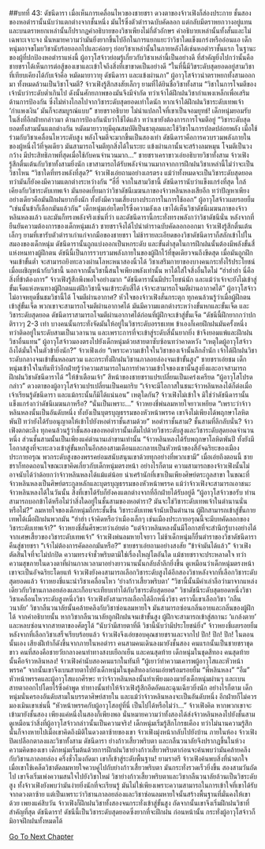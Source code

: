 ##บทที่ 43: ดัชนีดารา
เมื่อเห็นการเคลื่อนไหวของชายชรา ดวงตาของจ้าวเฟิงก็ส่องประกาย ชั้นสองของหอตำรานั้นนับว่าแตกต่างจากชั้นหนึ่ง
มันไร้ซึ่งตัวตำราฉบับคัดลอก แต่กลับมีตราหยกวางอยู่แทน และบนตราหยกเหล่านั้นก็ปรากฏคำอธิบายของวิชาเพียงไม่กี่ตัวอักษร คำอธิบายเหล่านั้นทั้งสั้นและไม่เฉพาะเจาะจง นั่นหมายความว่ามันยิ่งยากขึ้นไปอีกในการแยกแยะว่าวิชาใดแข็งแกร่งหรืออ่อนแอ
เด็กหนุ่มอาจขโมยวิชานับร้อยออกไปและค่อยๆ ย่อยวิชาเหล่านั้นในภายหลังได้เช่นหอตำราชั้นแรก ในฐานะของผู้ที่ปกป้องหอตำราแห่งนี้ ผู้อาวุโสจ้าวย่อมรู้เกี่ยวกับวิชาเหล่านี้เป็นอย่างดี ที่สำคัญยิ่งไปกว่านั้นคือชายชราได้เห็นการต่อสู้ของเขาและเข้าใจถึงสิ่งที่เขาขาดเป็นอย่างดี
“ในที่นี้มีวิชระดับสุดยอดอยู่สามวิชาที่เทียบเคียงได้กับเจ้าคือ หมัดมายาวายุ ดัชนีดารา และแข้งผ่านภา” ผู้อาวุโสจ้าวนำตราหยกทั้งสามออกมา
ทั้งหมดล้วนเป็นวิชาโจมตี?
จ้าวเฟิงรู้สึกสงสัยเล็กๆ ยามที่ได้ยินชื่อวิชาทั้งสาม
“วิชาในการโจมตีของเจ้านับว่าระดับต่ำเกินไป ดังนั้นศักยภาพของมันจึงมีจำกัด ทว่าเจ้าได้ฝึกฝนวิชากำแพงเหล็กเพื่อเสริมด้านการป้องกัน ซึ่งไม่ห่างไกลไปจากวิชาระดับสุดยอดเท่าใดนัก หากเจ้าได้ฝึกฝนวิชาระดับเทพเจ้า ‘กำแพงเงิน’ มันก็จะสมบูรณ์แบบ” ชายชราอธิบาย
ไม่น่าแปลกใจที่เขาเป็นจอมยุทธ์!
เด็กหนุ่มยอมรับในสิ่งที่อีกฝ่ายกล่าวมา ด้านการป้องกันนับว่าใช้ได้แล้ว ทว่าเขายังต้องการการโจมตีอยู่
“วิชาระดับสุดยอดทั้งสามนั้นแตกต่างกัน หมัดมายาวายุมีคุณสมบัติเป็นธาตุลมและใช้วิชาในการปลดปล่อยพลัง เมื่อใช้ร่วมกับวิชาเคลื่อนไหวระดับสูง พลังโจมตีจะมากขึ้นเป็นสองเท่า ดัชนีดาราคือการควบรวมพลังภายในของผู้หนึ่งไว้ที่จุดเดียว มันสามารถโจมตีทุกสิ่งได้ในระยะ แข้งผ่านภานั้นจะสร้างลมหมุน โจมตีเป็นวงกว้าง มีประสิทธิภาพที่สุดเมื่อใช้กับคนจำนวนมาก…” ชายชราเคราขาวเอ่ยอธิบายวิชาทั้งสาม
จ้าวเฟิงรู้สึกตื่นเต้นกับวิชาทั้งสามยิ่งนัก
เขาสามารถได้รับพลังจำนวนมากจากการฝึกฝนวิชาเหล่านี้ไม่ว่าจะเป็นวิชาไหน
“วิชาใดที่ทรงพลังที่สุด?” จ้าวเฟิงเอ่ยถามอย่างเถรตรง
แม้ว่าทั้งหมดจะเป็นวิชาระดับสุดยอด ทว่ามันก็ยังคงมีความแตกต่างระหว่างกัน
“ฮี่ฮี่ จากในสามวิชานี้ ดัชนีดารานับว่าแข็งแกร่งที่สุด ใกล้เคียงกับวิชาระดับเทพเจ้า มันยอดเยี่ยมกว่าวิชาดัชนีเมฆนภาของจ้าวหลินหลงเสียอีก ทว่าปัญหาเพียงอย่างเดียวคือมันฝึกฝนยากยิ่งนัก ทั้งยังมีความเสี่ยงบางประการในการใช้ออก” ผู้อาวุโสจ้าวเผยรอยยิ้ม
“เช่นนั้นข้าก็เลือกมันแล้วกัน” เด็กหนุ่มเอ่ยโดยไร้ซึ่งความลังเล
เขาได้เห็นวิชาดัชนีเมฆนภาของจ้าวหลินหลงแล้ว และมันก็ทรงพลังจริงเช่นที่ว่า และดัชนีดารานี้กระทั่งทรงพลังกว่าวิชาดัชนีนั่น หลังจากที่ยืนยันความต้องการของเด็กหนุ่มแล้ว ชายชราจึงได้ไปนำตำราฉบับคัดลอกออกมา
จ้าวเฟิงรู้สึกตื่นเต้นเล็กๆ ยามที่เขารับตัวตำราเก่าแก่จากมือของชายชรา ไม่ช้ารายละเอียดของวิชาดัชนีดาราก็สลักเข้าไปในสมองของเด็กหนุ่ม ดัชนีดารานั้นถูกแบ่งออกเป็นหกระดับ และขั้นต่ำสุดในการฝึกฝนนั้นต้องมีพลังขั้นสี่แห่งหนทางผู้ฝึกตน ดัชนีนี้เป็นการรวบรวมพลังภายในของผู้ฝึกไว้ที่ขุดเดียวจนถึงขีดสุด เมื่อมันถูกฝึกจนเข้าขั้นต่ำ จะสามารถยิงทะลวงผ่านโลหะหนาสองนิ้วได้
วิชาเสริมกายาของบางคนกระทั่งไร้ประโยชน์เมื่อเผชิญหน้ากับวิชานี้ นอกจากนั้นวิชานี้สนใจเพียงพลังเท่านั้น หาได้ใส่ใจสิ่งอื่นใดไม่
“ฮ่าฮ่าฮ่า นี่คือสิ่งที่ข้าต้องการ” จ้าวเฟิงรู้สึกพึงพอใจอย่างมาก
“ดัชนีดารานั้นมีประโยชน์นัก และแม้ว่าเจ้าจะยังไม่เข้าสู่ขั้นเจ็ดแห่งหนทางผู้ฝึกตนแต่ฝึกวิชานี้จนเข้าระดับสี่ได้ เจ้าจะสามารถโจมตีผ่านอากาศได้” ผู้อาวุโสจ้าวไม่อาจหยุดชื่นชมวิชานี้ได้
โจมตีผ่านอากาศ?
หัวใจของจ้าวเฟิงสั่นกระตุก ทุกคนล้วนรู้ว่าเมื่อผู้ฝึกตนเข้าสู่ขั้นเจ็ด พวกเขาจะสามารถโจมตีผ่านอากาศได้ มันมีความแตกต่างระหว่างขั้นหกและขั้นเจ็ด และวิชาระดับสุดยอด ดัชนีดาราสามารถโจมตีผ่านอากาศได้ก่อนที่ผู้ฝึกจะเข้าสู่ขั้นเจ็ด
“ดัชนีนี้ฝึกยากกว่าปกติราวๆ 2-3 เท่า บางคนนั้นกระทั่งจัดมันให้อยู่ในวิชาระดับอรรธเทพ ข้าเองก็เคยฝึกฝนมันครั้งหนึ่ง ทว่าติดอยู่ในระดับสามเป็นเวลานาน และเพราะการที่จะเข้าสู่ระดับสี่นั้นยากยิ่ง ข้าจึงยอมแพ้และฝึกฝนวิชาอื่นแทน” ผู้อาวุโสจ้าวมองตรงไปยังเด็กหนุ่มด้วยสายตาซับซ้อนทว่าคาดหวัง
“เหตุใดผู้อาวุโสจ้าวถึงได้มั่นใจในตัวข้ายิ่งนัก?” จ้าวเฟิงเอ่ย
“เพราะความเข้าใจในวิชาของเจ้านั้นลึกล้ำนัก เจ้าได้ฝึกฝนวิชาระดับกลางจนเข้าขั้นหลอมรวม และกระทั่งฝึกฝนวิชานภาลอยล่องจนเข้าขั้นสูง” ชายชราเอ่ยชม
เด็กหนุ่มเข้าใจในทันทีว่าอีกฝ่ายรู้ว่าความสามารถในการทำความเข้าใจของเขานั้นสูงยิ่งและอาจสามารถฝึกฝนวิชาดัชนีดาราได้
“ให้ข้าเตือนเจ้า” สีหน้าของชายชราแปรเปลี่ยนเป็นเคร่งเครียด
“ผู้อาวุโสโปรดกล่าว”
ดวงตาของผู้อาวุโสจ้าวแปรเปลี่ยนเป็นคมกริบ
“เจ้าจะมีโอกาสในชนะจ้าวหลินหลงได้ก็ต่อเมื่อเจ้าเรียนรู้ดัชนีดารา และแม้กระนั้นก็มิได้แน่นอน”
เหตุใดกัน?
จ้าวเฟิงไม่เข้าใจ มิใช่ว่าดัชนีดารานั้นแข็งแกร่งกว่าดัชนีเมฆนภาหรือ?
“นั่นเป็นเพราะ…”
จ้าวหยงชี่พ่นลมหายใจยาวเหยียด
“เพราะว่าจ้าวหลินหลงนั้นเป็นอันดับหนึ่ง ทั้งยังเป็นบุตรบุญธรรมของหัวหน้าพรรค เขาจึงไม่เพียงได้พฤกษาโลหิตพันปี ทว่ายังได้รับอนุญาตให้เข้าไปยังหอตำราชั้นสามด้วย”
หอตำราชั้นสาม?
ชั้นสามที่ลึกลับนั่น?
จ้าวเฟิงตกตะลึง ทุกคนล้วนรู้ว่าชั้นสองของหอตำรานั้นเต็มไปด้วยวิชาระดับสูงและวิชาระดับสุดยอดจำนวนหนึ่ง ส่วนชั้นสามนั้นเป็นเพียงแค่ตำนานเล่าขานเท่านั้น
“จ้าวหลินหลงได้รับพฤกษาโลหิตพันปี ทั้งยังมีโอกาสสูงที่จะทะลวงเข้าสู่ขั้นหกในอีกสองสามเดือนและกลายเป็นหัวหน้าของสี่อัจฉริยะของเมืองประกายอรุณ พวกระดับสูงของพรรคย่อมสนับสนุนเขาด้วยทุกอย่างที่พวกเขามี” เมื่อเอ่ยถึงตอนนี้ ชายชราก็ทอดถอนใจขณะเขาคิดเกี่ยวกับเด็กหนุ่มตรงหน้า
อย่างไรก็ตาม ความสามารถของจ้าวเฟิงนั้นไม่อาจนับได้ว่าด้อยกว่าจ้าวหลินหลงได้แม้แต่น้อย
น่าเศร้านักที่เขาเป็นเพียงศิษย์ตระกูลสาขา ในขณะที่จ้าวหลินหลงเป็นศิษย์ตระกูลหลักและบุตรบุญธรรมของหัวหน้าพรรค
แม้ว่าจ้าวเฟิงจะสามารถเอาชนะจ้าวหลินหลงได้ในวันนั้น สิ่งที่เขาได้รับก็ยังคงแตกต่างจากที่อีกฝ่ายได้รับอยู่ดี
“ผู้อาวุโสจ้าวขอรับ ท่านสามารถบอกข้าได้หรือไม่ว่าสิ่งใดอยู่ในชั้นสามของหอตำรา? มันจะใช่วิชาระดับเทพเจ้าในตำนานนั่นหรือไม่?” ลมหายใจของเด็กหนุ่มถี่กระชั้นขึ้น
วิชาระดับเทพเจ้านับเป็นตำนาน ผู้ฝึกสามารถเข้าสู่ขั้นกายเทพได้เมื่อฝึกฝนพวกมัน
“ฮ่าฮ่า เจ้าคิดหรือว่าเมืองเล็กๆ เช่นเมืองประกายอรุณนี้จะมีบทคัดลอกของวิชาระดับเทพเจ้า?” จ้าวหยงชี่สั่นศีรษะทว่าเอ่ยต่อ
“แต่จ้าวหลินหลงนั้นมีโอกาสที่จะสำนึกรู้บางอย่างได้จากเศษเสี้ยวของวิชาระดับเทพเจ้า”
จ้าวเฟิงพ่นลมหายใจยาว ไม่ช้าเด็กหนุ่มก็ยื่นตำราของวิชาดัชนีดาราคืนสู่ชายชรา
“เจ้าไม่ต้องการคัดลอกมันหรือ?” ชายชราเอ่ยถามอย่างสงสัย
“ข้าจำมันได้แล้ว” จ้าวเฟิงตัดสินใจที่จะไม่ปกปิด
ความทรงจำชั่วพริบตามิใช่เรื่องใหญ่โตอันใด แม้ชายชราจะประหลาดใจ ทว่าความสุขภายในดวงตาที่ผ่านกาลเวลามาอย่างยาวนานนั้นกลับล้ำลึกยิ่งขึ้น ดูเหมือนว่าเด็กหนุ่มตรงหน้าเขาจะเป็นอัจฉริยะโดยแท้
จ้าวเฟิงยังคงสามารถเลือกวิชาระดับสูงได้อีกสองวิชาหลังจากที่เลือกวิชาระดับสุดยอดแล้ว จ้าวหยงชี่แนะนำวิชาเคลื่อนไหว ‘ย่างก้าวเสี้ยวพริบตา’
“วิชานี้นั้นมีคำเล่าลือว่ามาจากแหล่งเดียวกับวิชานภาลอยล่องและเกือบจะเทียบเท่าได้กับวิชาระดับสุดยอด”
วิชาดัชนีระดับสุดยอดหนึ่งวิชา วิชาเคลื่อนไหวระดับสูงหนึ่งวิชา
จ้าวเฟิงยังสามารถเลือกได้อีกหนึ่งวิชา คราวนี้เขาเลือกวิชา ‘กลืนวนาลัย’
วิชากลืนวนาลัยนั้นคล้ายคลึงกับวิชาซ่อนลมหายใจ มันสามารถซ่อนกลิ่นอายและกลิ่นของผู้ฝึกได้ จากคำอธิบายนั้น หากวิชากลืนวนาลัยถูกฝึกฝนจนเข้าขั้นสูง ผู้ฝึกจะสามารถเข้าสู่สถานะ ‘แกล้งตาย’ และหลบซ่อนจากสายตาของศัตรูได้
“นับว่ามีสายตาที่ดี วิชานี้นับว่ามีประโยชน์ยิ่ง” จ้าวหยงชี่เผยรอยยิ้ม
หลังจากที่เลือกวิชาเสร็จเรียบร้อยแล้ว จ้าวเฟิงจึงเอ่ยขอบคุณชายชราและจากไป
ปึก! ปึก! ปึก!
ในตอนนั้นเอง เสียงฝีเท้าก็ดังขึ้นจากภายในหอตำรา
คนสามคนเดินลงมายังชั้นสอง คนแรกนั้นเป็นชายชราชุดขาว คนที่สองคือชายวัยกลางคนท่าทางสงบเยือกเย็น และคนสุดท้าย เด็กหนุ่มในชุดสีทอง คนสุดท้ายนั้นคือจ้าวหลินหลง!
จ้าวเฟิงคำนับสองคนแรกในทันที
“ผู้เยาว์ทำความเคารพผู้อาวุโสและหัวหน้าพรรค”
จากนั้นเขาจึงเบนสายตาไปยังเด็กหนุ่มในชุดสีทองก่อนเอ่ยพร้อมรอยยิ้ม
“พี่หลินหลง”
“อืม” หัวหน้าพรรคและผู้อาวุโสผงกศีรษะ
ทว่าจ้าวหลินหลงนั้นทำเพียงมองมายังเด็กหนุ่มผ่านๆ และเบนสายตาออกไปโดยไร้ซึ่งคำพูด ท่าทางนั้นทำให้จ้าวเฟิงรู้สึกอึดอัดและฉุนเฉียวยิ่งนัก
อย่างไรก็ตาม เด็กหนุ่มนั่นครองอันดับสามในบรรดาศิษย์สายใน และแม้ว่าจ้าวหลินหลงจะเป็นอันดับหนึ่ง อีกฝ่ายก็ไม่ควรมองเมินเขาเช่นนี้
“หัวหน้าพรรคกับผู้อาวุโสอยู่ที่นี่ เป็นไปได้หรือไม่ว่า…” จ้าวเฟิงคิด
หากพวกเขาจะเข้ามายังชั้นสอง เพียงแค่หนึ่งในสองก็เพียงพอ นั่นหมายความว่าทั้งสองได้ส่งจ้าวหลินหลงไปยังชั้นสาม ดูเหมือนว่าสิ่งที่ผู้อาวุโสจ้าวกล่าวนั้นเป็นความจริง!
เด็กหนุ่มเริ่มรู้สึกโกรธเคือง ทว่าไม่นานความรู้สึกนั้นก็จางหายไปเมื่อเขาคิดถึงมิติในดวงตาซ้ายของเขา
จ้าวเฟิงมุ่งหน้ากลับไปยังบ้าน
ภายในห้อง จ้าวเฟิงปิดเปลือกตาลงและวิชาทั้งสาม ดัชนีดารา ย่างก้าวเสี้ยวพริบตา และกลืนวนาลัยจึงปรากฏขึ้นในห้วงความคิดของเขา เด็กหนุ่มเริ่มต้นด้วยการฝึกฝนวิชาย่างก้าวเสี้ยวพริบตาก่อนจะค้นพบว่ามันคล้ายคลึงกับวิชานภาลอยล่อง
ครึ่งชั่วโมงถัดมา เขาก็เข้าสู่ระดับพื้นฐาน!
ยามราตรี
จ้าวเฟิงค้นพบสิ่งที่น่าตกใจ เมื่อเขาใช้เคล็ดวิชาตัดลมหายใจควบคู่ไปกับย่างก้าวเสี้ยวพริบตา มันกระทั่งรวดเร็วยิ่งขึ้น
สองสามวันถัดไป เขาจึงเริ่มเพ่งความสนใจไปยังวิชาใหม่
วิชาย่างก้าวเสี้ยวพริบตาและวิชากลืนวนาลัยล้วนเป็นวิชระดับสูง ทั้งจ้าวเฟิงยังพบว่ามันง่ายยิ่งนักที่จะเรียนรู้ มันไม่ใช่เพียงเพราะความสามารถในการเข้าใจที่เขาได้รับจากดวงตาซ้าย แต่เป็นเพราะว่าวิชานภาลอยล่องและวิชาซ่อนลมหายใจนั้นสร้างพื้นฐานที่มั่นคงให้เขาด้วย
เพยงแค่สิบวัน จ้าวเฟิงก็ฝึกฝนวิชาทั้งสองจนกระทั่งเข้าสู่ขั้นสูง
ถัดจากนั้นเขาจึงเริ่มฝึกฝนวิชาที่สำคัญที่สุด ดัชนีดารา! ดัชนีนี้เป็นวิชาระดับสุดยอดซึ่งยากที่จะฝึกฝน ก่อนหน้านั้น กระทั่งผู้อาวุโสจ้าวก็มิอาจฝึกฝนทั้งหมดได้


[Go To Next Chapter]( ./44.md)